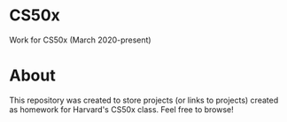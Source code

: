# CS50x
Work for CS50x (March 2020-present)


About
=====

This repository was created to store projects (or links to projects) created as homework for Harvard's CS50x class.  Feel free to browse!


